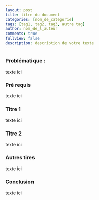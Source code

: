 ```yaml
---
layout: post
title: titre du document
categories: [nom_de_categorie]
tags: [tag1, tag2, tag3, autre tag]
author: nom_de_l_auteur
comments: true
fullview: false
description: description de votre texte
---
```

### Problématique :
texte ici

### Pré requis
texte ici

### Titre 1
texte ici

### Titre 2
texte ici

### Autres tires
texte ici

### Conclusion 
texte ici